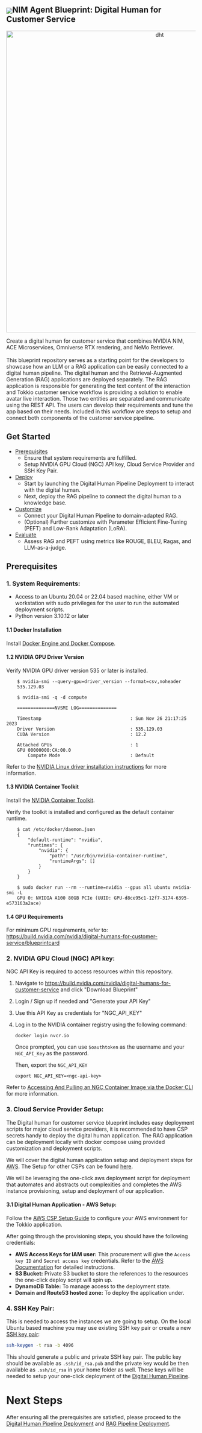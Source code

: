 <h2><img align="center" src="https://github.com/user-attachments/assets/cbe0d62f-c856-4e0b-b3ee-6184b7c4d96f">NIM Agent Blueprint: Digital Human for Customer Service</h2>
<p align="center">
 <img width="800" alt="dht" src="https://github.com/user-attachments/assets/64bd6115-035c-4b2f-88d4-ba8f2c2b29ac">

</p>

Create a digital human for customer service that combines NVIDIA NIM, ACE Microservices, Omniverse RTX rendering, and NeMo Retriever.\
\
This blueprint repository serves as a starting point for the developers to showcase how an LLM or a RAG application can be easily connected to a digital human pipeline. The digital human and the Retrieval-Augmented Generation (RAG) applications are deployed separately. The RAG application is responsible for generating the text content of the interaction and Tokkio customer service workflow is providing a solution to enable avatar live interaction. Those two entities are separated and communicate using the REST API. The users can develop their requirements and tune the app based on their needs. Included in this workflow are steps to setup and connect both components of the customer service pipeline.


## Get Started

* [Prerequisites](#prerequisites)
    * Ensure that system requirements are fulfilled.
    * Setup NVIDIA GPU Cloud (NGC) API key, Cloud Service Provider and SSH Key Pair.
* [Deploy](/deploy/)
    * Start by launching the Digital Human Pipeline Deployment to interact with the digital human.
    * Next, deploy the RAG pipeline to connect the digital human to a knowledge base.
* [Customize](/customize/) 
    * Connect your Digital Human Pipeline to domain-adapted RAG.
    * (Optional) Further customize with Parameter Efficient Fine-Tuning (PEFT) and Low-Rank Adaptation (LoRA).
* [Evaluate](/evaluate/)
    * Assess RAG and PEFT using metrics like ROUGE, BLEU, Ragas, and LLM-as-a-judge.

## Prerequisites
### 1. **System Requirements:**
- Access to an Ubuntu 20.04 or 22.04 based machine, either VM or workstation with sudo privileges for the user to run the automated deployment scripts. 
- Python version 3.10.12 or later

#### 1.1 **Docker Installation**
Install [Docker Engine and Docker Compose](https://docs.docker.com/engine/install/ubuntu/).
#### 1.2 **NVIDIA GPU Driver Version**
Verify NVIDIA GPU driver version 535 or later is installed.

```console
    $ nvidia-smi --query-gpu=driver_version --format=csv,noheader
    535.129.03

    $ nvidia-smi -q -d compute

    ==============NVSMI LOG==============

    Timestamp                                 : Sun Nov 26 21:17:25 2023
    Driver Version                            : 535.129.03
    CUDA Version                              : 12.2

    Attached GPUs                             : 1
    GPU 00000000:CA:00.0
        Compute Mode                          : Default
```

   Refer to the [NVIDIA Linux driver installation instructions](https://docs.nvidia.com/datacenter/tesla/tesla-installation-notes/index.html) for more information.
#### 1.3 **NVIDIA Container Toolkit**
   Install the [NVIDIA Container Toolkit](https://docs.nvidia.com/datacenter/cloud-native/container-toolkit/latest/install-guide.html).

   Verify the toolkit is installed and configured as the default container runtime.

```console
    $ cat /etc/docker/daemon.json
    {
        "default-runtime": "nvidia",
        "runtimes": {
            "nvidia": {
                "path": "/usr/bin/nvidia-container-runtime",
                "runtimeArgs": []
            }
        }
    }

    $ sudo docker run --rm --runtime=nvidia --gpus all ubuntu nvidia-smi -L
    GPU 0: NVIDIA A100 80GB PCIe (UUID: GPU-d8ce95c1-12f7-3174-6395-e573163a2ace)
```

#### 1.4 **GPU Requirements**
For minimum GPU requirements, refer to:  https://build.nvidia.com/nvidia/digital-humans-for-customer-service/blueprintcard

### 2. **NVIDIA GPU Cloud (NGC) API key:**
NGC API Key is required to access resources within this repository. 
1. Navigate to https://build.nvidia.com/nvidia/digital-humans-for-customer-service and click "Download Blueprint"
2. Login / Sign up if needed and "Generate your API Key"
3. Use this API Key as credentials for "NGC_API_KEY"
4. Log in to the NVIDIA container registry using the following command:

    ```console
    docker login nvcr.io
    ```

    Once prompted, you can use `$oauthtoken` as the username and your `NGC_API_Key` as the password.

    Then, export the `NGC_API_KEY`

   ```console
   export NGC_API_KEY=<ngc-api-key>
   ```

Refer to [Accessing And Pulling an NGC Container Image via the Docker CLI](https://docs.nvidia.com/ngc/gpu-cloud/ngc-catalog-user-guide/index.html#accessing_registry) for more information.

### 3. **Cloud Service Provider Setup:**
The Digital human for customer service blueprint includes easy deployment scripts for major cloud service providers, it is recommended to have CSP secrets handy to deploy the digital human application. The RAG application can be deployment locally with docker compose using provided customization and deployment scripts.

We will cover the digital human application setup and deployment steps for [AWS](https://docs.nvidia.com/ace/latest/workflows/tokkio/text/Tokkio_AWS_CSP_Setup_Guide_automated.html#). The Setup for other CSPs can be found [here](https://docs.nvidia.com/ace/latest/workflows/tokkio/index.html#csp-setup-guides).

We will be leveraging the one-click aws deployment script for deployment that automates and abstracts out complexities and completes the AWS instance provisioning, setup and deployment of our application.
#### 3.1 **Digital Human Application - AWS Setup**:
Follow the [AWS CSP Setup Guide](https://docs.nvidia.com/ace/latest/workflows/tokkio/text/Tokkio_AWS_CSP_Setup_Guide_automated.html#prerequisites) to configure your AWS environment for the Tokkio application.

After going through the provisioning steps, you should have the following credentials:
- **AWS Access Keys for IAM user:** This procurement will give the `Access key ID` and `Secret access key` credentials. Refer to the [AWS Documentation](https://docs.aws.amazon.com/IAM/latest/UserGuide/id_credentials_access-keys.html) for detailed instructions.
- **S3 Bucket:** Private S3 bucket to store the references to the resources the one-click deploy script will spin up.
- **DynamoDB Table:** To manage access to the deployment state.
- **Domain and Route53 hosted zone:** To deploy the application under.

### 4. **SSH Key Pair:**
This is needed to access the instances we are going to setup. On the local Ubuntu based machine you may use existing SSH key pair or create a new [SSH key pair](https://help.ubuntu.com/community/SSH/OpenSSH/Keys#Generating_RSA_Keys):
```bash
ssh-keygen -t rsa -b 4096
```
This should generate a public and private SSH key pair. The public key should be available as `.ssh/id_rsa.pub` and the private key would be then available as `.ssh/id_rsa` in your home folder as well. These keys will be needed to setup your one-click deployment of the [Digital Human Pipeline](./deploy/README.md#digital-human-pipeline-deployment). 

# Next Steps
After ensuring all the prerequisites are satisfied, please proceed to the [Digital Human Pipeline Deployment](/deploy/#contents) and [RAG Pipeline Deployment](/deploy/#contents).
